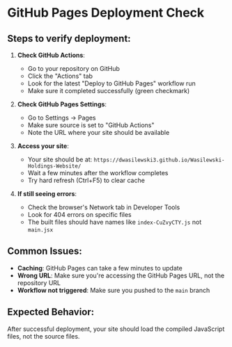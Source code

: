 # GitHub Pages Deployment Check

## Steps to verify deployment:

1. **Check GitHub Actions**:
   - Go to your repository on GitHub
   - Click the "Actions" tab
   - Look for the latest "Deploy to GitHub Pages" workflow run
   - Make sure it completed successfully (green checkmark)

2. **Check GitHub Pages Settings**:
   - Go to Settings → Pages
   - Make sure source is set to "GitHub Actions"
   - Note the URL where your site should be available

3. **Access your site**:
   - Your site should be at: `https://dwasilewski3.github.io/Wasilewski-Holdings-Website/`
   - Wait a few minutes after the workflow completes
   - Try hard refresh (Ctrl+F5) to clear cache

4. **If still seeing errors**:
   - Check the browser's Network tab in Developer Tools
   - Look for 404 errors on specific files
   - The built files should have names like `index-CuZvyCTY.js` not `main.jsx`

## Common Issues:

- **Caching**: GitHub Pages can take a few minutes to update
- **Wrong URL**: Make sure you're accessing the GitHub Pages URL, not the repository URL
- **Workflow not triggered**: Make sure you pushed to the `main` branch

## Expected Behavior:

After successful deployment, your site should load the compiled JavaScript files, not the source files. 